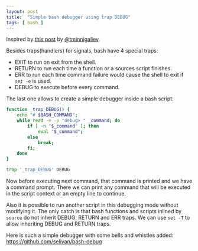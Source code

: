 ```yaml
---
layout: post
title:  "Simple bash debugger using trap DEBUG"
tags: [ bash ]
---
```


Inspired by [this post](https://habr.com/ru/users/tminnigaliev/) by [ @tminnigaliev](https://habr.com/ru/users/tminnigaliev/).

Besides traps(handlers) for signals, bash have 4 special traps:

* EXIT to run on exit from the shell.
* RETURN to run each time a function or a sources script finishes.
* ERR to run each time command failure would cause the shell to exit if `set -e` is used.
* DEBUG to execute before every command.

 The last one allows to create a simple debugger inside a bash script:

```bash
function _trap_DEBUG() {
    echo "# $BASH_COMMAND";
    while read -e -p "debug> " _command; do
        if [ -n "$_command" ]; then
            eval "$_command";
        else
            break;
        fi;
    done
}

trap '_trap_DEBUG' DEBUG
```

Now before executing next command, that command is printed and we have a command prompt. There we can print any command that will be executed in the script context or an empty line to continue.

Also it is possible to run another script in this debugging mode without modifying it. The only catch is that bash functions and scripts inlined by `source` do not inherit DEBUG, RETURN and ERR traps. We can use `set -T` to allow inheriting DEBUG and RETURN traps.

Here is such a simple debugger with some bells and whistles added: https://github.com/selivan/bash-debug
